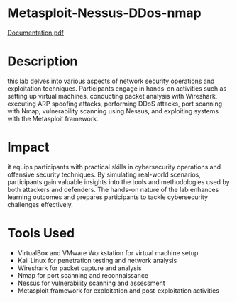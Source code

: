 # Metasploit-Nessus-DDos-nmap
[Documentation.pdf](https://github.com/NaddSafety/Metasploit-Nessus-DDos-nmap/files/15052804/ddoss.pdf)


<h1>Description</h1>

this lab delves into various aspects of network security operations and exploitation techniques. Participants engage in hands-on activities such as setting up virtual machines, conducting packet analysis with Wireshark, executing ARP spoofing attacks, performing DDoS attacks, port scanning with Nmap, vulnerability scanning using Nessus, and exploiting systems with the Metasploit framework.

<h1>Impact</h1>

it equips participants with practical skills in cybersecurity operations and offensive security techniques. By simulating real-world scenarios, participants gain valuable insights into the tools and methodologies used by both attackers and defenders. The hands-on nature of the lab enhances learning outcomes and prepares participants to tackle cybersecurity challenges effectively.

<h1>Tools Used</h1>

- VirtualBox and VMware Workstation for virtual machine setup
- Kali Linux for penetration testing and network analysis
- Wireshark for packet capture and analysis
- Nmap for port scanning and reconnaissance
- Nessus for vulnerability scanning and assessment
- Metasploit framework for exploitation and post-exploitation activities
